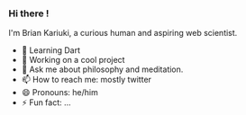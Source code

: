 ### Hi there !

I'm Brian Kariuki, a curious human and aspiring web scientist.

- 🔭 Learning Dart
- 🌱 Working on a cool project
- 💬 Ask me about philosophy and meditation.
- 📫 How to reach me: mostly twitter
- 😄 Pronouns: he/him
- ⚡ Fun fact: ...

